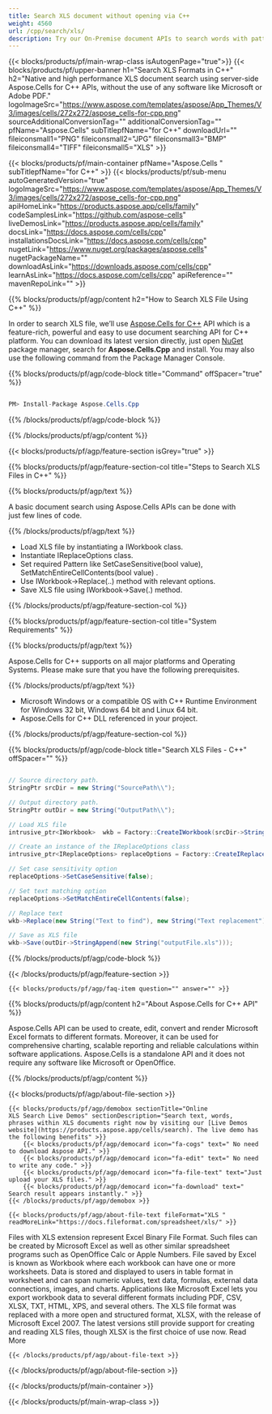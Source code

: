```yaml
---
title: Search XLS document without opening via C++ 
weight: 4560
url: /cpp/search/xls/ 
description: Try our On-Premise document APIs to search words with pattern in XLS file on C++ Runtime Environment for Windows 32 bit, Windows 64 bit and Linux 64 bit.
---
```


{{< blocks/products/pf/main-wrap-class isAutogenPage="true">}}
{{< blocks/products/pf/upper-banner h1="Search XLS Formats in C++" h2="Native and high performance XLS document search using server-side Aspose.Cells for C++ APIs, without the use of any software like Microsoft or Adobe PDF." logoImageSrc="https://www.aspose.com/templates/aspose/App_Themes/V3/images/cells/272x272/aspose_cells-for-cpp.png" sourceAdditionalConversionTag="" additionalConversionTag="" pfName="Aspose.Cells" subTitlepfName="for C++" downloadUrl="" fileiconsmall1="PNG" fileiconsmall2="JPG" fileiconsmall3="BMP" fileiconsmall4="TIFF" fileiconsmall5="XLS" >}}

{{< blocks/products/pf/main-container pfName="Aspose.Cells " subTitlepfName="for C++" >}}
{{< blocks/products/pf/sub-menu autoGeneratedVersion="true" logoImageSrc="https://www.aspose.com/templates/aspose/App_Themes/V3/images/cells/272x272/aspose_cells-for-cpp.png" apiHomeLink="https://products.aspose.app/cells/family" codeSamplesLink="https://github.com/aspose-cells" liveDemosLink="https://products.aspose.app/cells/family" docsLink="https://docs.aspose.com/cells/cpp" installationsDocsLink="https://docs.aspose.com/cells/cpp" nugetLink="https://www.nuget.org/packages/aspose.cells" nugetPackageName="" downloadAsLink="https://downloads.aspose.com/cells/cpp" learnAsLink="https://docs.aspose.com/cells/cpp" apiReference="" mavenRepoLink="" >}}

{{% blocks/products/pf/agp/content h2="How to Search XLS File Using C++" %}}

 In order to search XLS file, we’ll use
 [Aspose.Cells for C++](https://products.aspose.com/cells/cpp) 
 API which is a feature-rich, powerful and easy to use document searching API for C++ platform. You can download its latest version directly, just open
 [NuGet](https://www.nuget.org/packages/aspose.cells) 
 package manager, search for
 **Aspose.Cells.Cpp** 
 and install. You may also use the following command from the Package Manager Console.

{{% blocks/products/pf/agp/code-block title="Command" offSpacer="true" %}}

```cs

PM> Install-Package Aspose.Cells.Cpp

```

{{% /blocks/products/pf/agp/code-block %}}

{{% /blocks/products/pf/agp/content %}}

{{< blocks/products/pf/agp/feature-section isGrey="true" >}}

{{% blocks/products/pf/agp/feature-section-col title="Steps to Search XLS Files in C++" %}}

{{% blocks/products/pf/agp/text %}}

 A basic document search using Aspose.Cells APIs can be done with just few lines of code.

{{% /blocks/products/pf/agp/text %}}

+  Load XLS file by instantiating a IWorkbook class.
+  Instantiate IReplaceOptions class.
+  Set required Pattern like SetCaseSensitive(bool value), SetMatchEntireCellContents(bool value) .
+  Use IWorkbook->Replace(..) method with relevant options.
+  Save XLS file using IWorkbook->Save(.) method.

{{% /blocks/products/pf/agp/feature-section-col %}}

{{% blocks/products/pf/agp/feature-section-col title="System Requirements" %}}

{{% blocks/products/pf/agp/text %}}

 Aspose.Cells for C++ supports on all major platforms and Operating Systems. Please make sure that you have the following prerequisites.

{{% /blocks/products/pf/agp/text %}}

-  Microsoft Windows or a compatible OS with C++ Runtime Environment for Windows 32 bit, Windows 64 bit and Linux 64 bit.
-  Aspose.Cells for C++ DLL referenced in your project.

{{% /blocks/products/pf/agp/feature-section-col %}}

{{% blocks/products/pf/agp/code-block title="Search XLS Files - C++" offSpacer="" %}}

```cs

// Source directory path.
StringPtr srcDir = new String("SourcePath\\");

// Output directory path.
StringPtr outDir = new String("OutputPath\\");

// Load XLS file
intrusive_ptr<IWorkbook>  wkb = Factory::CreateIWorkbook(srcDir->StringAppend(new String("sourceFile.xls")));

// Create an instance of the IReplaceOptions class
intrusive_ptr<IReplaceOptions> replaceOptions = Factory::CreateIReplaceOptions();

// Set case sensitivity option
replaceOptions->SetCaseSensitive(false);

// Set text matching option
replaceOptions->SetMatchEntireCellContents(false);

// Replace text
wkb->Replace(new String("Text to find"), new String("Text replacement"), replaceOptions);

// Save as XLS file
wkb->Save(outDir->StringAppend(new String("outputFile.xls")));  

```

{{% /blocks/products/pf/agp/code-block %}}

{{< /blocks/products/pf/agp/feature-section >}}

    {{< blocks/products/pf/agp/faq-item question="" answer="" >}}
 

<!-- aboutfile Starts -->

{{% blocks/products/pf/agp/content h2="About Aspose.Cells for C++ API" %}}

 Aspose.Cells API can be used to create, edit, convert and render Microsoft Excel formats to different formats. Moreover, it can be used for comprehensive charting, scalable reporting and reliable calculations within software applications. Aspose.Cells is a standalone API and it does not require any software like Microsoft or OpenOffice. ‎



{{% /blocks/products/pf/agp/content %}}

{{< blocks/products/pf/agp/about-file-section >}}

    {{< blocks/products/pf/agp/demobox sectionTitle="Online XLS Search Live Demos" sectionDescription="Search text, words, phrases within XLS documents right now by visiting our [Live Demos website](https://products.aspose.app/cells/search). The live demo has the following benefits" >}}
        {{< blocks/products/pf/agp/democard icon="fa-cogs" text=" No need to download Aspose API." >}}
        {{< blocks/products/pf/agp/democard icon="fa-edit" text=" No need to write any code." >}}
        {{< blocks/products/pf/agp/democard icon="fa-file-text" text="Just upload your XLS files." >}}
        {{< blocks/products/pf/agp/democard icon="fa-download" text=" Search result appears instantly." >}}
    {{< /blocks/products/pf/agp/demobox >}}

    {{< blocks/products/pf/agp/about-file-text fileFormat="XLS " readMoreLink="https://docs.fileformat.com/spreadsheet/xls/" >}}
Files with XLS extension represent Excel Binary File Format. Such files can be created by Microsoft Excel as well as other similar spreadsheet programs such as OpenOffice Calc or Apple Numbers. File saved by Excel is known as Workbook where each workbook can have one or more worksheets. Data is stored and displayed to users in table format in worksheet and can span numeric values, text data, formulas, external data connections, images, and charts. Applications like Microsoft Excel lets you export workbook data to several different formats including PDF, CSV, XLSX, TXT, HTML, XPS, and several others. The XLS file format was replaced with a more open and structured format, XLSX, with the release of Microsoft Excel 2007. The latest versions still provide support for creating and reading XLS files, though XLSX is the first choice of use now. Read More

    {{< /blocks/products/pf/agp/about-file-text >}}

{{< /blocks/products/pf/agp/about-file-section >}}

<!-- aboutfile Ends -->

{{< /blocks/products/pf/main-container >}}
    
{{< /blocks/products/pf/main-wrap-class >}}